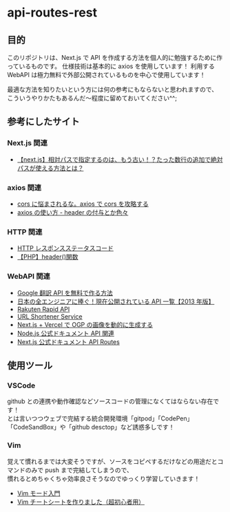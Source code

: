 # api-routes-rest

## 目的

このリポジトリは、Next.js で API を作成する方法を個人的に勉強するために作っているものです。
仕様技術は基本的に axios を使用しています！
利用する WebAPI は極力無料で外部公開されているものを中心で使用しています！

最適な方法を知りたいという方には何の参考にもならないと思われますので、
こういうやりかたもあるんだ～程度に留めておいてください^^;

## 参考にしたサイト

### Next.js 関連

- [【next.js】相対パスで指定するのは、もう古い！？たった数行の追加で絶対パスが使える方法とは？](https://qiita.com/syu_ikeda/items/06fe4514f5d518a213b8)

### axios 関連

- [cors に悩まされるな。axios で cors を攻略する](https://qiita.com/inatatsu_csg/items/15f63be00096ec21535e)
- [axios の使い方 - header の付与とか色々](https://kawauso-lab.hatenablog.jp/entry/2020/01/18/223711)

### HTTP 関連

- [HTTP レスポンスステータスコード](https://developer.mozilla.org/ja/docs/Web/HTTP/Status)
- [【PHP】header()関数](https://deep-blog.jp/engineer/12665/)

### WebAPI 関連

- [Google 翻訳 API を無料で作る方法](https://qiita.com/satto_sann/items/be4177360a0bc3691fdf)
- [日本の全エンジニアに捧ぐ！現在公開されている API 一覧【2013 年版】](https://www.find-job.net/startup/api-2013)
- [Rakuten Rapid API](https://api.rakuten.net/)
- [URL Shortener Service](https://api.rakuten.net/BigLobster/api/url-shortener-service)
- [Next.js + Vercel で OGP の画像を動的に生成する](https://zenn.dev/tiwu_dev/articles/68d58d4ab710af)
- [Node.js 公式ドキュメント API 関連](https://nodejs.org/api/http.html)
- [Next.js 公式ドキュメント API Routes](https://nextjs.org/docs/api-routes/introduction)

## 使用ツール

### VSCode

github との連携や動作確認などソースコードの管理になくてはならない存在です！  
とは言いつつウェブで完結する統合開発環境「gitpod」「CodePen」「CodeSandBox」や「github desctop」など誘惑多しです！

### Vim

覚えて慣れるまでは大変そうですが、ソースをコピペするだけなどの用途だとコマンドのみで push まで完結してしまうので、  
慣れるとめちゃくちゃ効率良さそうなのでゆっくり学習していきます！

- [Vim モード入門](https://qiita.com/gorilla0513/items/e8ccb15bfc87e7ed8d5b)
- [Vim チートシートを作りました（超初心者用）](https://qiita.com/hattys2/items/56d973ad4f197b751501)
